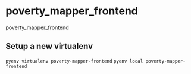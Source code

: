 # poverty_mapper_frontend
poverty_mapper_frontend

## Setup a new virtualenv 
`` pyenv virtualenv poverty-mapper-frontend ``
`` pyenv local poverty-mapper-frontend ``
